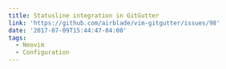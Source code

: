 ```yaml
---
title: Statusline integration in GitGutter
link: 'https://github.com/airblade/vim-gitgutter/issues/98'
date: '2017-07-09T15:44:47-04:00'
tags:
  - Neovim
  - Configuration
---
```


